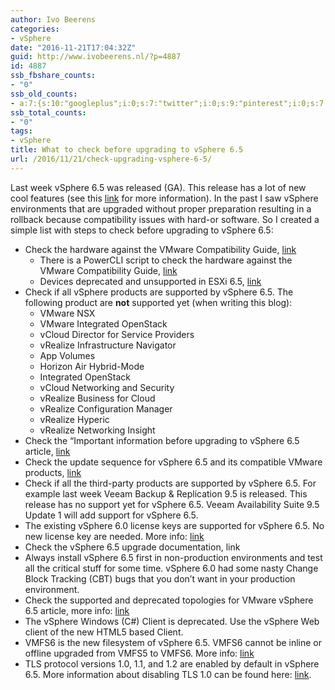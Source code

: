 ```yaml
---
author: Ivo Beerens
categories:
- vSphere
date: "2016-11-21T17:04:32Z"
guid: http://www.ivobeerens.nl/?p=4887
id: 4887
ssb_fbshare_counts:
- "0"
ssb_old_counts:
- a:7:{s:10:"googleplus";i:0;s:7:"twitter";i:0;s:9:"pinterest";i:0;s:7:"fbshare";i:0;s:8:"linkedin";i:0;s:6:"reddit";i:0;s:6:"tumblr";i:0;}
ssb_total_counts:
- "0"
tags:
- vSphere
title: What to check before upgrading to vSphere 6.5
url: /2016/11/21/check-upgrading-vsphere-6-5/
---
```


Last week vSphere 6.5 was released (GA). This release has a lot of new cool features (see this [link](http://localhost/2016/10/18/whats-new-vsphere-6-5/) for more information). In the past I saw vSphere environments that are upgraded without proper preparation resulting in a rollback because compatibility issues with hard-or software. So I created a simple list with steps to check before upgrading to vSphere 6.5:

- Check the hardware against the VMware Compatibility Guide, [link](http://www.vmware.com/resources/compatibility/search.php)
    - There is a PowerCLI script to check the hardware against the VMware Compatibility Guide, [link](http://www.virten.net/2016/11/powercli-script-to-verify-esxi-6-5-support/)
    - Devices deprecated and unsupported in ESXi 6.5, [link](https://kb.vmware.com/selfservice/search.do?cmd=displayKC&docType=kc&docTypeID=DT_KB_1_1&externalId=2145810)
- Check if all vSphere products are supported by vSphere 6.5. The following product are **not** supported yet (when writing this blog): 
    - VMware NSX
    - VMware Integrated OpenStack
    - vCloud Director for Service Providers
    - vRealize Infrastructure Navigator
    - App Volumes
    - Horizon Air Hybrid-Mode
    - Integrated OpenStack
    - vCloud Networking and Security
    - vRealize Business for Cloud
    - vRealize Configuration Manager
    - vRealize Hyperic
    - vRealize Networking Insight
- Check the “Important information before upgrading to vSphere 6.5 article, [link](https://kb.vmware.com/selfservice/microsites/search.do?language=en_US&cmd=displayKC&externalId=2147548)
- Check the update sequence for vSphere 6.5 and its compatible VMware products, [link](https://kb.vmware.com/selfservice/microsites/search.do?language=en_US&cmd=displayKC&externalId=2147289)
- Check if all the third-party products are supported by vSphere 6.5. For example last week Veeam Backup &amp; Replication 9.5 is released. This release has no support yet for vSphere 6.5. Veeam Availability Suite 9.5 Update 1 will add support for vSphere 6.5.
- The existing vSphere 6.0 license keys are supported for vSphere 6.5. No new license key are needed. More info: [link](https://kb.vmware.com/selfservice/search.do?cmd=displayKC&docType=kc&docTypeID=DT_KB_1_1&externalId=2059926)
- Check the vSphere 6.5 upgrade documentation, link
- Always install vSphere 6.5 first in non-production environments and test all the critical stuff for some time. vSphere 6.0 had some nasty Change Block Tracking (CBT) bugs that you don’t want in your production environment.
- Check the supported and deprecated topologies for VMware vSphere 6.5 article, more info: [link](https://kb.vmware.com/selfservice/microsites/search.do?language=en_US&cmd=displayKC&externalId=2147672)
- The vSphere Windows (C#) Client is deprecated. Use the vSphere Web client of the new HTML5 based Client.
- VMFS6 is the new filesystem of vSphere 6.5. VMFS6 cannot be inline or offline upgraded from VMFS5 to VMFS6. More info: [link](https://kb.vmware.com/selfservice/microsites/search.do?language=en_US&cmd=displayKC&externalId=2147824)
- TLS protocol versions 1.0, 1.1, and 1.2 are enabled by default in vSphere 6.5. More information about disabling TLS 1.0 can be found here: [link](https://kb.vmware.com/selfservice/microsites/search.do?language=en_US&cmd=displayKC&externalId=2147469).
